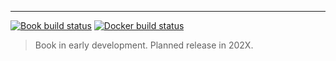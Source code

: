 ---

[![Book build status](https://github.com/XiangyunHuang/masr/workflows/Render-Book/badge.svg?event=push)](https://github.com/XiangyunHuang/masr/actions?workflow=Render-Book) [![Docker build status](https://github.com/XiangyunHuang/masr/workflows/Build-Docker/badge.svg?event=push)](https://github.com/XiangyunHuang/masr/actions?workflow=Build-Docker)

> Book in early development. Planned release in 202X.
